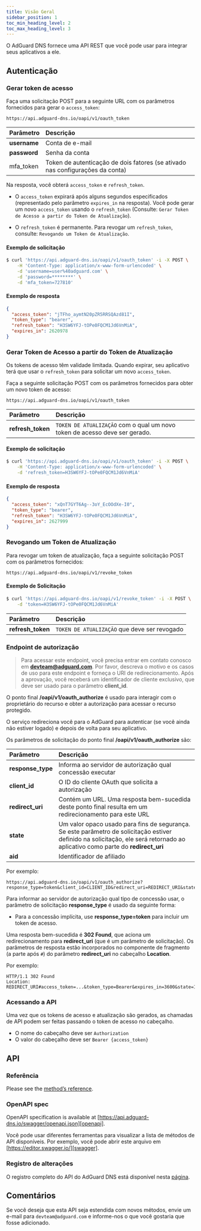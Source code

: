 ```yaml
---
title: Visão Geral
sidebar_position: 1
toc_min_heading_level: 2
toc_max_heading_level: 3
---
```


<!--
    API info is from here:
    https://api.adguard-dns.io/static/api/API.md
-->

O AdGuard DNS fornece uma API REST que você pode usar para integrar seus aplicativos a ele.

## Autenticação

### Gerar token de acesso

Faça uma solicitação POST para a seguinte URL com os parâmetros fornecidos para gerar o `access_token`:

`https://api.adguard-dns.io/oapi/v1/oauth_token`

| Parâmetro    | Descrição                                                                     |
|:------------ |:----------------------------------------------------------------------------- |
| **username** | Conta de e-mail                                                               |
| **password** | Senha da conta                                                                |
| mfa_token    | Token de autenticação de dois fatores (se ativado nas configurações da conta) |

Na resposta, você obterá `access_token` e `refresh_token`.

- O `access_token` expirará após alguns segundos especificados (representado pelo parâmetro `expires_in` na resposta). Você pode gerar um novo `access_token` usando o `refresh_token` (Consulte: `Gerar Token de Acesso a partir do Token de Atualização`).

- O `refresh_token` é permanente. Para revogar um `refresh_token`, consulte: `Revogando um Token de Atualização`.

#### Exemplo de solicitação

```bash
$ curl 'https://api.adguard-dns.io/oapi/v1/oauth_token' -i -X POST \
    -H 'Content-Type: application/x-www-form-urlencoded' \
    -d 'username=user%40adguard.com' \
    -d 'password=********' \
    -d 'mfa_token=727810'
```

#### Exemplo de resposta

```json
{
  "access_token": "jTFho_aymtN20pZR5RRSQAzd81I",
  "token_type": "bearer",
  "refresh_token": "H3SW6YFJ-tOPe0FQCM1Jd6VnMiA",
  "expires_in": 2620978
}
```

### Gerar Token de Acesso a partir do Token de Atualização

Os tokens de acesso têm validade limitada. Quando expirar, seu aplicativo terá que usar o `refresh_token` para solicitar um novo `access_token`.

Faça a seguinte solicitação POST com os parâmetros fornecidos para obter um novo token de acesso:

`https://api.adguard-dns.io/oapi/v1/oauth_token`

| Parâmetro         | Descrição                                                                  |
|:----------------- |:-------------------------------------------------------------------------- |
| **refresh_token** | `TOKEN DE ATUALIZAÇÃO` com o qual um novo token de acesso deve ser gerado. |

#### Exemplo de solicitação

```bash
$ curl 'https://api.adguard-dns.io/oapi/v1/oauth_token' -i -X POST \
    -H 'Content-Type: application/x-www-form-urlencoded' \
    -d 'refresh_token=H3SW6YFJ-tOPe0FQCM1Jd6VnMiA'
```

#### Exemplo de resposta

```json
{
  "access_token": "xQnT7GYT6Ag--3oY_EcOOdXe-I0",
  "token_type": "bearer",
  "refresh_token": "H3SW6YFJ-tOPe0FQCM1Jd6VnMiA",
  "expires_in": 2627999
}
```

### Revogando um Token de Atualização

Para revogar um token de atualização, faça a seguinte solicitação POST com os parâmetros fornecidos:

`https://api.adguard-dns.io/oapi/v1/revoke_token`

#### Exemplo de Solicitação

```bash
$ curl 'https://api.adguard-dns.io/oapi/v1/revoke_token' -i -X POST \
    -d 'token=H3SW6YFJ-tOPe0FQCM1Jd6VnMiA'
```

| Parâmetro         | Descrição                                    |
|:----------------- |:-------------------------------------------- |
| **refresh_token** | `TOKEN DE ATUALIZAÇÃO` que deve ser revogado |

### Endpoint de autorização

> Para acessar este endpoint, você precisa entrar em contato conosco em **devteam@adguard.com**. Por favor, descreva o motivo e os casos de uso para este endpoint e forneça o URI de redirecionamento. Após a aprovação, você receberá um identificador de cliente exclusivo, que deve ser usado para o parâmetro **client_id**.

O ponto final **/oapi/v1/oauth_authorize** é usado para interagir com o proprietário do recurso e obter a autorização para acessar o recurso protegido.

O serviço redireciona você para o AdGuard para autenticar (se você ainda não estiver logado) e depois de volta para seu aplicativo.

Os parâmetros de solicitação do ponto final **/oapi/v1/oauth_authorize** são:

| Parâmetro         | Descrição                                                                                                                                                                      |
|:----------------- |:------------------------------------------------------------------------------------------------------------------------------------------------------------------------------ |
| **response_type** | Informa ao servidor de autorização qual concessão executar                                                                                                                     |
| **client_id**     | O ID do cliente OAuth que solicita a autorização                                                                                                                               |
| **redirect_uri**  | Contém um URL. Uma resposta bem-sucedida deste ponto final resulta em um redirecionamento para este URL                                                                        |
| **state**         | Um valor opaco usado para fins de segurança. Se este parâmetro de solicitação estiver definido na solicitação, ele será retornado ao aplicativo como parte do **redirect_uri** |
| **aid**           | Identificador de afiliado                                                                                                                                                      |

Por exemplo:

```http request
https://api.adguard-dns.io/oapi/v1/oauth_authorize?response_type=token&client_id=CLIENT_ID&redirect_uri=REDIRECT_URI&state=1jbmuc0m9WTr1T6dOO82
```

Para informar ao servidor de autorização qual tipo de concessão usar, o parâmetro de solicitação **response_type** é usado da seguinte forma:

- Para a concessão implícita, use **response_type=token** para incluir um token de acesso.

Uma resposta bem-sucedida é **302 Found**, que aciona um redirecionamento para **redirect_uri** (que é um parâmetro de solicitação). Os parâmetros de resposta estão incorporados no componente de fragmento (a parte após `#`) do parâmetro **redirect_uri** no cabeçalho **Location**.

Por exemplo:

```http request
HTTP/1.1 302 Found
Location: REDIRECT_URI#access_token=...&token_type=Bearer&expires_in=3600&state=1jbmuc0m9WTr1T6dOO82
```

### Acessando a API

Uma vez que os tokens de acesso e atualização são gerados, as chamadas de API podem ser feitas passando o token de acesso no cabeçalho.

- O nome do cabeçalho deve ser `Authorization`
- O valor do cabeçalho deve ser `Bearer {access_token}`

## API

### Referência

Please see the [method’s reference](reference.md).

### OpenAPI spec

OpenAPI specification is available at [https://api.adguard-dns.io/swagger/openapi.json][openapi].

Você pode usar diferentes ferramentas para visualizar a lista de métodos de API disponíveis. Por exemplo, você pode abrir este arquivo em [https://editor.swagger.io/][swagger].

### Registro de alterações

O registro completo do API do AdGuard DNS está disponível nesta [página](private-dns/api/changelog.md).

## Comentários

Se você deseja que esta API seja estendida com novos métodos, envie um e-mail para `devteam@adguard.com` e informe-nos o que você gostaria que fosse adicionado.

[openapi]: https://api.adguard-dns.io/swagger/openapi.json
[swagger]: https://editor.swagger.io/
